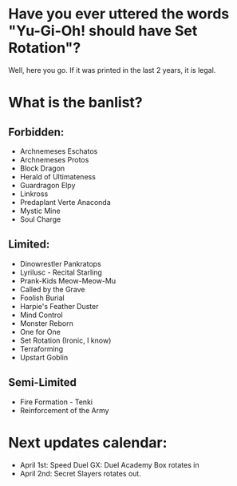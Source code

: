 # Have you ever uttered the words "Yu-Gi-Oh! should have Set Rotation"?

Well, here you go. If it was printed in the last 2 years, it is legal.

# What is the banlist?

## Forbidden:

* Archnemeses Eschatos
* Archnemeses Protos
* Block Dragon
* Herald of Ultimateness
* Guardragon Elpy
* Linkross
* Predaplant Verte Anaconda
* Mystic Mine
* Soul Charge

## Limited:

* Dinowrestler Pankratops
* Lyrilusc - Recital Starling
* Prank-Kids Meow-Meow-Mu
* Called by the Grave
* Foolish Burial
* Harpie's Feather Duster
* Mind Control
* Monster Reborn
* One for One
* Set Rotation (Ironic, I know)
* Terraforming
* Upstart Goblin

## Semi-Limited

* Fire Formation - Tenki
* Reinforcement of the Army

# Next updates calendar:

- April 1st: Speed Duel GX: Duel Academy Box rotates in
- April 2nd: Secret Slayers rotates out.
